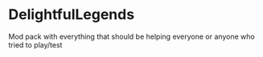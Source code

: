 # DelightfulLegends
Mod pack with everything that should be helping everyone or anyone who tried to play/test
